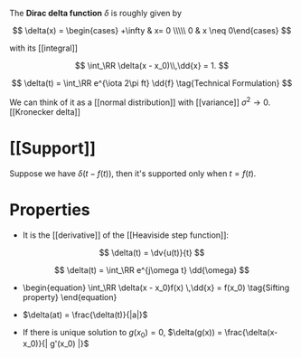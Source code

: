 The **Dirac delta function** $\delta$ is roughly given by

$$
\delta(x) = \begin{cases} +\infty & x= 0 \\\\\ 0 & x \neq 0\end{cases}
$$

with its [[integral]]

$$
\int_\RR \delta(x - x_0)\\,\dd{x} = 1.
$$

$$
\delta(t) = \int_\RR e^{\iota 2\pi ft} \dd{f} \tag{Technical Formulation}
$$

We can think of it as a [[normal distribution]] with [[variance]] $\sigma^2 \to 0$. [[Kronecker delta]]

# [[Support]]

Suppose we have $\delta(t - f(t))$, then it's supported only when $t = f(t)$.


# Properties

* It is the [[derivative]] of the [[Heaviside step function]]:

$$
\delta(t) = \dv{u(t)}{t}
$$

$$
\delta(t) = \int_\RR e^{j\omega t} \dd{\omega}
$$

* \begin{equation}
\int_\RR \delta(x - x_0)f(x) \\,\dd{x} = f(x_0) \tag{Sifting property}
\end{equation}


* $\delta(at) = \frac{\delta(t)}{|a|}$
* If there is unique solution to $g(x_0) = 0$, $\delta(g(x)) = \frac{\delta(x-x_0)}{| g'(x_0) |}$